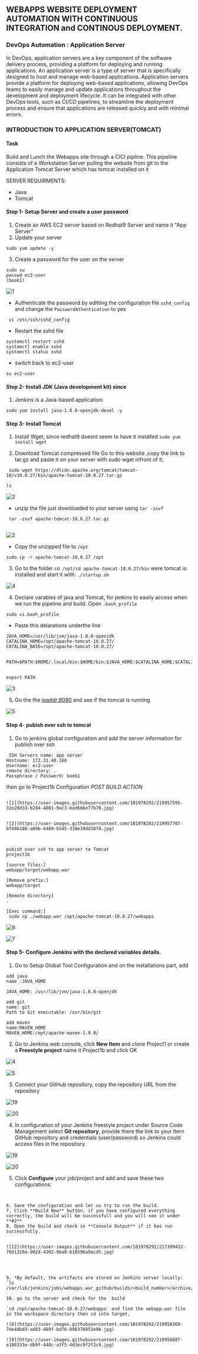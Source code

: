## WEBAPPS WEBSITE DEPLOYMENT AUTOMATION WITH CONTINUOUS INTEGRATION and CONTINOUS DEPLOYMENT. 
### DevOps Automation : Application Server


In DevOps, application servers are a key component of the software delivery process, providing a platform for deploying and running applications. An application server is a type of server that is specifically designed to host and manage web-based applications. Application servers provide a platform for deploying web-based applications, allowing DevOps teams to easily manage and update applications throughout the development and deployment lifecycle. It can be integrated with other DevOps tools, such as CI/CD pipelines, to streamline the deployment process and ensure that applications are released quickly and with minimal errors.


### INTRODUCTION TO APPLICATION SERVER(TOMCAT)

#### Task
Build and Lunch the Webapps site through a CICI pipline. This pipeline consists of a Workstation Server pulling the website from git to the Application Tomcat Server which has tomcat installed on it


SERVER REQUIRMENTS:
- Java
- Tomcat



#### Step 1- Setup Server and create a user password
1. Create an AWS EC2 server based on Redhat9 Server and name it "App Server"
2. Update your server

```
sudo yum update -y
```
3. Create a password for the user on the server
```
sudo su
passwd ec2-user 
(book1)
```
![1](https://user-images.githubusercontent.com/101978292/219957126-c347d0e4-e1c6-4a23-bf60-64e084d48981.jpg)


- Authenticate the password by editting the configuration file `sshd_config` and change the `PasswordAthentication` to yes 

```
 vi /etc/ssh/sshd_config

```
- Restart the sshd file
```
systemctl restart sshd
systemctl enable sshd
systemctl status sshd

```
- switch back to ec2-user
```
su ec2-user
```
#### Step 2- Install JDK (Java development kit) since 

1. Jenkins is a Java-based application:

```
sudo yum install java-1.8.0-openjdk-devel -y
```

#### Step 3- Install Tomcat
1. Install Wget, since redhat9 doesnt seem to have it installed `sudo yum install wget`

2.  Download Tomcat compressed file
Go to this website   ,copy the link to tar.gz and paste it on your server with sudo wget infront of it, 
```
 sudo wget https://dlcdn.apache.org/tomcat/tomcat-10/v10.0.27/bin/apache-tomcat-10.0.27.tar.gz

ls

```
![2](https://user-images.githubusercontent.com/101978292/219957389-4bd943ef-6186-4b80-98fd-b068efe061d1.jpg)


- unzip the file just downloaded to your server using `tar -zxvf`
```
 tar -zxvf apache-tomcat-10.0.27.tar.gz
 
```
![2](https://user-images.githubusercontent.com/101978292/219960759-4c93f081-39cc-4514-a89f-d8e637418020.jpg)



- Copy the unzipped file to `/opt`

```
sudo cp -r apache-tomcat-10.0.27 /opt

```
3. Go to the folder `cd /opt/cd apache-tomcat-10.0.27/bin`
were tomcat is installed and start it with: `./startup.sh`

![4](https://user-images.githubusercontent.com/101978292/219957305-5a784cd4-1fc0-461f-b22f-f8fa412e22a1.jpg)


4. Declare varables of java and Tomcat, for jenkins to easily access when we run the pipeline and build. Open `.bash_profile`

```
sudo vi.bash_profile

```
- Paste this delarations underthe line 

```
JAVA_HOME=/usr/lib/jvm/java-1.8.0-openjdk
CATALINA_HOME=/opt/apache-tomcat-10.0.27/
CATALINA_BASE=/opt/apache-tomcat-10.0.27/


PATH=$PATH:$HOME/.local/bin:$HOME/bin:$JAVA_HOME:$CATALINA_HOME:$CATALINA_BASE


export PATH

```

![3](https://user-images.githubusercontent.com/101978292/219957240-8b5f7413-40a2-480c-bd92-a00cd2d7b23e.jpg)

5. Go the the <ipaddr:8080> and see if the tomcat is running


![5](https://user-images.githubusercontent.com/101978292/219957553-1ba30b6f-ea6b-484d-a100-a9010bb0e302.jpg)


#### Step 4- pubish over ssh to tomcat 


1. Go to jenkins global configuration and add the server information for publish over ssh

```
 SSH Servers name: app server
Hostname: 172.31.48.168
Username: ec2-user
remote directory: .
Passphrase / Password: book1
```
then go to Project1b Configuration *POST BUILD ACTION*

```

![1](https://user-images.githubusercontent.com/101978292/219957595-32e20d33-b284-4801-9ac3-bad666e77b70.jpg)


![2](https://user-images.githubusercontent.com/101978292/219957707-bf49b188-a09b-4489-b545-338e19dd1074.jpg)



pubish over ssh to app server to Tomcat
project1b

[source files:] 
webapp/target/webapp.war

[Remove prefix:] 
webapp/target

[Remote directory]
.

[Exec command:]
 sudo cp ./webapp.war /opt/apache-tomcat-10.0.27/webapps
```

![6](https://user-images.githubusercontent.com/101978292/219957789-f1e84ed5-0d16-47ef-8858-a95d7908e4bb.jpg)

![7](https://user-images.githubusercontent.com/101978292/219957754-cbadcde7-e0f9-452d-a693-3084db78df94.jpg)


#### Step 5-  Configure Jenkins with the declared variables details. 

1. Go to Setup Global Tool Configuration and on the installations part, add

```
add java  
name :JAVA_HOME

JAVA_HOME: /usr/lib/jvm/java-1.8.0-openjdk

add git
name: git
Path to Git executable: /usr/bin/git

add maven
name:MAVEN_HOME
MAVEN_HOME:/opt/apache-maven-3.9.0/

```

2. Go to Jenkins web console, click **New Item** and clone Project1 or create a **Freestyle project** name it Project1b and click OK

![4](https://user-images.githubusercontent.com/101978292/219958929-032af221-c23e-42a5-a27d-f4b83dbabf67.jpg)

![5](https://user-images.githubusercontent.com/101978292/219958962-c106f8a8-5125-4889-9d82-8175d2583b55.jpg)


3. Connect your GitHub repository, copy the repository URL from the repository

![19](https://user-images.githubusercontent.com/101978292/219959603-83f715d3-8c04-4cab-949a-27c775c414a8.jpg)

![20](https://user-images.githubusercontent.com/101978292/219959617-b46eba16-3314-4007-b757-f8a6131ca6b1.jpg)


4. In configuration of your Jenkins freestyle project under Source Code Management select **Git repository**, provide there the link to your Itern GitHub repository and credentials (user/password) so Jenkins could access files in the repository.


![19](https://user-images.githubusercontent.com/101978292/219959178-26e7ce50-be31-4174-9edb-98c199fb93ae.jpg)


![20](https://user-images.githubusercontent.com/101978292/219959185-46b02123-4fc8-42ae-b5a0-831944cfee91.jpg)


5. Click **Configure** your job/project and add and save these two configurations:

``` 


6. Save the configuration and let us try to run the build. 
7. Click **Build Now** button, if you have configured everything correctly, the build will be successfull and you will see it under **#2**
8. Open the build and check in **Console Output** if it has run successfully.


![12](https://user-images.githubusercontent.com/101978292/217399432-7691320a-902d-4302-96a0-616596a9acd5.jpg)




9. *By default, the artifacts are stored on Jenkins server locally: `ls /var/lib/jenkins/jobs/webapps.war_github/builds/<build_number>/archive/`*

10. go to the server and check for the  build 
 
`cd /opt/apache-tomcat-10.0.27/webapps` and find the webapp.war file in the workspace directory then cd into target, 

![8](https://user-images.githubusercontent.com/101978292/219958369-7de4dbd3-ad83-489f-bd76-098378953e9b.jpg)

![9](https://user-images.githubusercontent.com/101978292/219958887-e188333e-db9f-448c-a3f5-4d3ec9f2f2c9.jpg)
